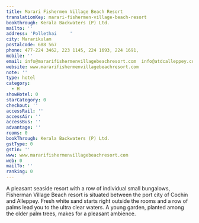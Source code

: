 ```yaml
---
title: Marari Fishermen Village Beach Resort
translationKey: marari-fishermen-village-beach-resort
bookthrough: Kerala Backwaters (P) Ltd.
mailto: ''
address: 'Pollethai     '
city: Mararikulam
postalcode: 688 567
phone: 477-224 3462, 223 1145, 224 1693, 224 1691,
mobile: ''
email: info@mararifishermenvillagebeachresort.com  info@atdcalleppey.com
website: www.mararifishermenvillagebeachresort.com
note: ''
type: hotel
category:
  - H
showHotel: 0
starCategory: 0
checkout: ''
accessRail: ''
accessAir: ''
accessBus: ''
advantage: ''
rooms: 0
bookThrough: Kerala Backwaters (P) Ltd.
gstType: 0
gstin: ''
www: www.mararifishermenvillagebeachresort.com
web: 0
mailTo: ''
ranking: 0
---
```







A pleasant seaside resort with a row of individual small bungalows, Fisherman Village Beach resort is situated between the port city of Cochin and Alleppey.    Fresh white sand starts right outside the rooms and a row of palms lead you to the ultra clear waters. A young garden, planted among the older palm trees, makes for a pleasant ambience.